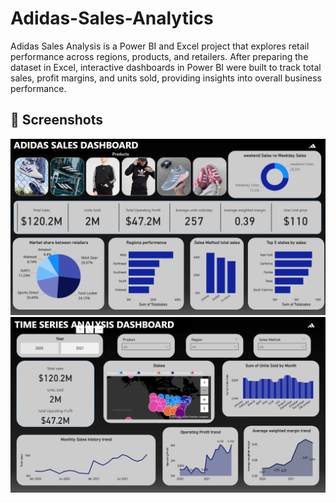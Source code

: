 # Adidas-Sales-Analytics
Adidas Sales Analysis is a Power BI and Excel project that explores retail performance across regions, products, and retailers. After preparing the dataset in Excel, interactive dashboards in Power BI were built to track total sales, profit margins, and units sold, providing insights into overall business performance.

## 📸 Screenshots

![Adidas Dashboard 1](AdidasSalesDashboardpng.png)
![Adidas Dashboard 2](AdidasTimeSeriesDashboard.png)
